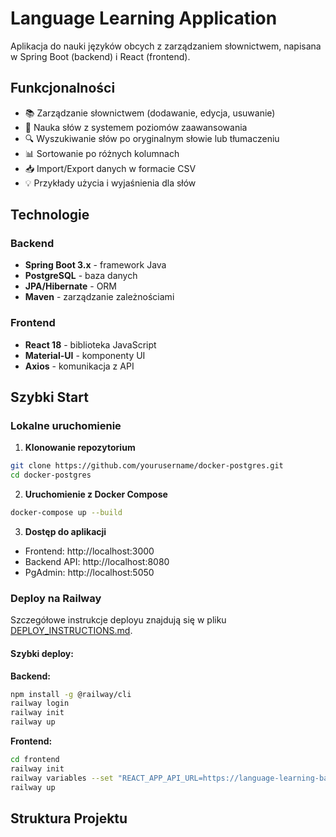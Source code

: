 # Language Learning Application

Aplikacja do nauki języków obcych z zarządzaniem słownictwem, napisana w Spring Boot (backend) i React (frontend).

## Funkcjonalności

- 📚 Zarządzanie słownictwem (dodawanie, edycja, usuwanie)
- 🎯 Nauka słów z systemem poziomów zaawansowania
- 🔍 Wyszukiwanie słów po oryginalnym słowie lub tłumaczeniu
- 📊 Sortowanie po różnych kolumnach
- 📥 Import/Export danych w formacie CSV
- 💡 Przykłady użycia i wyjaśnienia dla słów

## Technologie

### Backend
- **Spring Boot 3.x** - framework Java
- **PostgreSQL** - baza danych
- **JPA/Hibernate** - ORM
- **Maven** - zarządzanie zależnościami

### Frontend
- **React 18** - biblioteka JavaScript
- **Material-UI** - komponenty UI
- **Axios** - komunikacja z API

## Szybki Start

### Lokalne uruchomienie

1. **Klonowanie repozytorium**
```bash
git clone https://github.com/yourusername/docker-postgres.git
cd docker-postgres
```

2. **Uruchomienie z Docker Compose**
```bash
docker-compose up --build
```

3. **Dostęp do aplikacji**
- Frontend: http://localhost:3000
- Backend API: http://localhost:8080
- PgAdmin: http://localhost:5050

### Deploy na Railway

Szczegółowe instrukcje deployu znajdują się w pliku [DEPLOY_INSTRUCTIONS.md](DEPLOY_INSTRUCTIONS.md).

#### Szybki deploy:

**Backend:**
```bash
npm install -g @railway/cli
railway login
railway init
railway up
```

**Frontend:**
```bash
cd frontend
railway init
railway variables --set "REACT_APP_API_URL=https://language-learning-backend-production.up.railway.app"
railway up
```

## Struktura Projektu

```
```